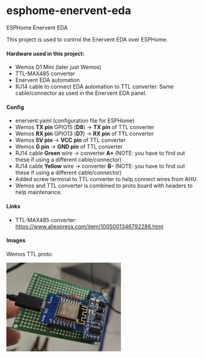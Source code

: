 # esphome-enervent-eda
ESPHome Enervent EDA

This project is used to control the Enervent EDA over ESPHome.

#### Hardware used in this project:
- Wemos D1 Mini (later just Wemos)
- TTL-MAX485 converter
- Enervent EDA automation
- RJ14 cable to connect EDA automation to TTL converter. Same cable/connector as used in the Enervent EDA panel.

#### Config
- enervent.yaml (configuration file for ESPHome)
- Wemos **TX pin** GPIO15 (**D8**) -> **TX pin** of TTL converter
- Wemos **RX pin** GPIO13 (**D7**) -> **RX pin** of TTL converter
- Wemos **5V pin** -> **VCC pin** of TTL converter
- Wemos **G pin** -> **GND pin** of TTL converter
- RJ14 cable **Green** wire -> converter **A+** (NOTE: you have to find out these if using a different cable/connector)
- RJ14 cable **Yellow** wire -> converter **B-** (NOTE: you have to find out these if using a different cable/connector)
- Added screw terminal to TTL converter to help connect wires from AHU.
- Wemos and TTL converter is combined to proto board with headers to help maintenance.

#### Links

- TTL-MAX485 converter: https://www.aliexpress.com/item/1005001346792286.html


#### Images
Wemos TTL proto:

<img src="./img/wemos_ttl_proto.png" width="300">